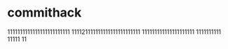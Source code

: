 # commithack
1111111111111111111111111
111121111111111111111111111
111111111111111111111
1111111111
11111
11
